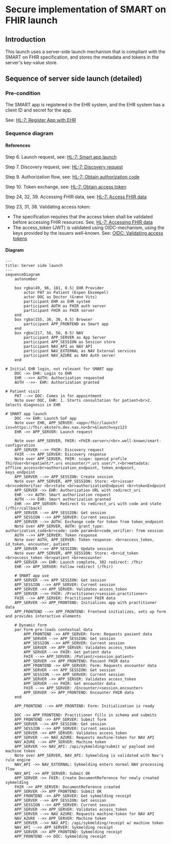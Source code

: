 # Secure implementation of SMART on FHIR launch

## Introduction

This launch uses a server-side launch mechanism that is compliant with the SMART on FHIR
specification, and stores the metadata and tokens in the server's key-value store.

## Sequence of server side launch (detailed)

### Pre-condition

The SMART app is registered in the EHR system, and the EHR system has a client ID and secret for the app.

See: [HL-7: Register App with EHR](https://hl7.org/fhir/smart-app-launch/app-launch.html#step-1-register)

### Sequence diagram

#### References

[//]: # 'These steps are autonumbered in mermaid, and must be kept in sync manually'

Step 6. Launch request, see: [HL-7: Smart app launch](https://hl7.org/fhir/smart-app-launch/app-launch.html#step-2-launch-ehr)

Step 7. Discovery request, see: [HL-7: Discovery request](https://hl7.org/fhir/smart-app-launch/app-launch.html#step-3-discovery)

Step 9. Authorization flow, see: [HL-7: Obtain authorization code](https://hl7.org/fhir/smart-app-launch/app-launch.html#obtain-authorization-code)

Step 10. Token exchange, see: [HL-7: Obtain access token](https://hl7.org/fhir/smart-app-launch/app-launch.html#obtain-access-token)

Step 24, 32, 39. Accessing FHIR data, see: [HL-7: Access FHIR data](https://hl7.org/fhir/smart-app-launch/app-launch.html#access-fhir-api)

Step 23, 31, 38. Validating access token:

- The specification requires that the access token shall be validated before accessing FHIR resources. See, [HL-7: Accessing FHIR data](https://hl7.org/fhir/smart-app-launch/app-launch.html#response-6)
- The access_token (JWT) is validated using OIDC-mechanism, using the keys provided by the issuers well-known. See: [OIDC: Validating access tokens](https://datatracker.ietf.org/doc/html/rfc9068#name-validating-jwt-access-token)

#### Diagram

```mermaid
---
title: Server side launch
---
sequenceDiagram
    autonumber

    box rgba(49, 96, 181, 0.5) EHR Provider
        actor PAT as Patient (Espen Eksempel)
        actor DOC as Doctor (Grønn Vits)
        participant EHR as EHR system
        participant AUTH as FHIR auth server
        participant FHIR as FHIR server
    end
    box rgba(155, 36, 36, 0.5) Browser
        participant APP_FRONTEND as Smart app
    end
    box rgba(217, 56, 56, 0.5) NAV
        participant APP_SERVER as App Server
        participant APP_SESSION as Session store
        participant NAV_API as NAV API
        participant NAV_EXTERNAL as NAV External services
        participant NAV_AZURE as NAV Auth server
    end

# Initial EHR login, not relevant for SMART app
    DOC ->> EHR: Login to EHR
    EHR -->>+ AUTH: Authorization requested
    AUTH -->>- EHR: Authorization granted

# Patient visit
    PAT -->> DOC: Comes in for appointment
    Note over DOC, EHR: 1. Starts consultation for patient<br>2. Selects diagnosis in EHR

# SMART app launch
    DOC ->> EHR: Launch SoF app
    Note over EHR, APP_SERVER: <app>/fhir/launch?iss=https://fhir.ekstern.dev.nav.no<br>&launch=xyz123
    EHR ->> APP_SERVER: Launch request

    Note over APP_SERVER, FHIR: <FHIR-server>/<br>.well-known/smart-configuration
    APP_SERVER -->> FHIR: Discovery request
    FHIR -->> APP_SERVER: Discovery response
    Note over APP_SERVER, FHIR: scope: openid profile fhirUser<br>patient/*.urs encounter/*.urs user/*.r<br>metadata: offline_access<br>authorization_endpoint, token_endpoint, keys_endpoint
    APP_SERVER -->> APP_SESSION: Create session
    Note over APP_SERVER, APP_SESSION: Store: <br>issuer <br>codeVerifier <br>state <br>authorizationEndpoint <br>tokenEndpoint
    APP_SERVER ->> EHR: Authorization URL with redirect_uri
    EHR -->> AUTH: Smart authorization request
    AUTH -->> EHR: Smart authorization granted
    EHR ->> APP_SERVER: Redirect to redirect_uri with code and state (/fhir/callback)
    APP_SERVER -->> APP_SESSION: Get session
    APP_SESSION -->> APP_SERVER: Current session
    APP_SERVER -->> AUTH: Exchange code for token from token_endpoint
    Note over APP_SERVER, AUTH: grant_type: authorization_code<br>code: code param<br>code_verifier: from session
    AUTH -->> APP_SERVER: Token response
    Note over AUTH, APP_SERVER: Token response: <br>access_token, id_token, encounter, patient
    APP_SERVER -->> APP_SESSION: Update session
    Note over APP_SERVER, APP_SESSION: Store: <br>id_token <br>access_token <br>patient <br>encounter
    APP_SERVER ->> EHR: Launch complete, 302 redirect: /fhir
    EHR ->> APP_SERVER: Follow redirect (/fhir)

    # SMART app use
    APP_SERVER -->> APP_SESSION: Get session
    APP_SESSION -->> APP_SERVER: Current session
    APP_SERVER ->> APP_SERVER: Validates access_token
    APP_SERVER -->> FHIR: /Practitioner/<session.practitioner>
    FHIR -->> APP_SERVER: Practitioner FHIR data
    APP_SERVER ->> APP_FRONTEND: Initializes app with practitioner data
    APP_FRONTEND -->> APP_FRONTEND: Frontend initializes, sets up form and provides interactive elements

    # Dynamic form
    par Form pre-loads contextual data
        APP_FRONTEND ->> APP_SERVER: Form: Requests pasient data
        APP_SERVER -->> APP_SESSION: Get session
        APP_SESSION -->> APP_SERVER: Current session
        APP_SERVER ->> APP_SERVER: Validates access_token
        APP_SERVER -->> FHIR: Get patient data
        FHIR -->> APP_SERVER: /Patient/<session.patient>
        APP_SERVER ->> APP_FRONTEND: Pasient FHIR data
        APP_FRONTEND ->> APP_SERVER: Form: Requests encounter data
        APP_SERVER -->> APP_SESSION: Get session
        APP_SESSION -->> APP_SERVER: Current session
        APP_SERVER ->> APP_SERVER: Validates access_token
        APP_SERVER -->> FHIR: Get encounter data
        FHIR -->> APP_SERVER: /Encounter/<session.encounter>
        APP_SERVER ->> APP_FRONTEND: Encounter FHIR data
    end

    APP_FRONTEND -->> APP_FRONTEND: Form: Initialization is ready

    DOC ->> APP_FRONTEND: Practitioner fills in schema and submits
    APP_FRONTEND ->> APP_SERVER: Submit form
    APP_SERVER -->> APP_SESSION: Get session
    APP_SESSION -->> APP_SERVER: Current session
    APP_SERVER ->> APP_SERVER: Validates access_token
    APP_SERVER -->> NAV_AZURE: Requests machine-token for NAV API
    NAV_AZURE -->> APP_SERVER: Machine token
    APP_SERVER ->> NAV_API: /api/sykmelding/submit w/ payload and machine token
    Note over APP_SERVER, NAV_API: Sykmelding is validated with Nav's rule engine
    NAV_API ->> NAV_EXTERNAL: Sykmelding enters normal NAV processing flow
    NAV_API ->> APP_SERVER: Submit OK
    APP_SERVER ->> FHIR: Create DocumentReference for newly created sykmelding
    FHIR ->> APP_SERVER: DocumentReference created
    APP_SERVER ->> APP_FRONTEND: Submit OK
    APP_FRONTEND ->> APP_SERVER: Get sykmelding receipt
    APP_SERVER -->> APP_SESSION: Get session
    APP_SESSION -->> APP_SERVER: Current session
    APP_SERVER ->> APP_SERVER: Validates access_token
    APP_SERVER -->> NAV_AZURE: Requests machine-token for NAV API
    NAV_AZURE -->> APP_SERVER: Machine token
    APP_SERVER -->> NAV_API: /api/sykmelding/receipt w/ machine token
    NAV_API -->> APP_SERVER: Sykmelding receipt
    APP_SERVER ->> APP_FRONTEND: Sykmelding receipt
    APP_FRONTEND ->> DOC: Sykmelding receipt
```
